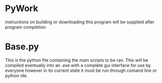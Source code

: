 # PyWork
instructions on building or downloading this program will be supplied after program completion

# Base.py
This is the python file containing the main scripts to be ran. This will be compiled eventually into an .exe with a complete gui interface for use by everyone however in its current state it must be run through comand line or python ide.
